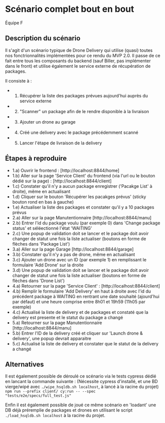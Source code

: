# Scénario complet bout en bout
Équipe F

## Description du scénario

Il s'agit d'un scénario typique de Drone Delivery qui utilise (quasi) toutes nos fonctrionnalités implémentées pour ce rendu du MVP 2.0.
Il passe de ce fait entre tous les composants du backend (sauf Biller, pas implémenter dans le front) et utilise également le service externe de récupération de packages.

Il consiste à :

- 1) Récupérer la liste des packages prévues aujourd'hui auprès du service externe
- 2) "Scanner" un package afin de le rendre disponible à la livraison
- 3) Ajouter un drone au garage
- 4) Créé une delivery avec le package précédemment scanné
- 5) Lancer l'étape de livraison de la delivery

## Étapes à reproduire

- 1.a) Ouvrir le frontend : [http://localhost:8844/home]
- 1.b) Aller sur la page 'Service Client' du frontend (via l'url ou le bouton dédié sur la page) : [http://localhost:8844/client]
- 1.c) Constater qu'il n'y a aucun package enregistrer ('Pacakge List' à droite), même en actualisant
- 1.d) Cliquer sur le bouton 'Récupérer les pacakges prévus' (sticky bouton rond en bas à gauche)
- 1.e) Actualiser la liste des packages et constater qu'il y a 10 packages prévus
- 2.a) Aller sur la page Manutentionnaire [http://localhost:8844/manu]
- 2.b) Entrer l'id du package voulu (par exemple 0) dans 'Change package status' et séléectionné l'état 'WAITING'
- 2.c) Une popup de validation doit se lancer et le package doit avoir changer de statut une fois la liste actualiser (boutons en forme de flèches dans 'Package List')
- 3.a) Aller sur la page Garage [http://localhost:8844/garage]
- 3.b) Constater qu'il n'y a pas de drone, même en actualisant
- 3.c) Ajouter un drone avec un ID (par exemple 1) en remplissant le formulaire 'Add Drone' sur la droite
- 3.d) Une popup de validation doit se lancer et le package doit avoir changer de statut une fois la liste actualiser (boutons en forme de flèches dans 'Drone List')
- 4.a) Retourner sur la page 'Service Client' : [http://localhost:8844/client]
- 4.b) Remplir le formulaire 'Add Delivery' en haut à droite avec l'id du précédent package à WAITING en rentrant une date souhaité (ajourd'hui par défaut) et une heure comprise entre 8h01 et 19h59 (11h05 par exemple)
- 4.c) Actualisé la liste de delivery et de packages et constaté que la delivery est presente et le statut du package a changé
- 5.a) Retourner sur la page Manutentionnaire [http://localhost:8844/manu]
- 5.b) Entrer l'ID de la delivery créé et cliquer sur 'Launch drone & delivery', une popup devrait apparaitre
- 5.c) Actualisé la liste de delivery et constater que le statut de la delivery a changé

## Alternatives

Il est également possible de déroulé ce scénario via le tests cypress dédié en lancant la commande suivante :
(Nécessite cypress d'installé, et une BD vierge/wipé avec ```./wipe_hsqldb.sh localhost```, à lancé à la racine du projet)
```npm run --prefix client/ cy:run -- --spec "tests/e2e/specs/full_test.js"```

Enfin il est également possible de joué ce même scénario en 'loadant' une DB déjà préremplie de packages et drones en utilisant le script ```./load_hsqldb.sh localhost``` à la racine du projet.
